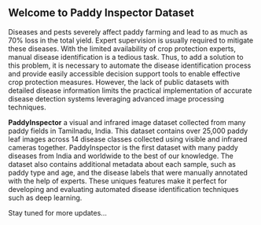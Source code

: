 ## Welcome to Paddy Inspector Dataset

Diseases and pests severely affect paddy farming and lead to as much as 70% loss in the total yield. Expert supervision is usually required to mitigate these diseases. With the limited availability of crop protection experts, manual disease identification is a tedious task. Thus, to add a solution to this problem, it is necessary to automate the disease identification process and provide easily accessible decision support tools to enable effective crop protection measures. However, the lack of public datasets with detailed disease information limits the practical implementation of accurate disease detection systems leveraging advanced image processing techniques. 

**PaddyInspector** a visual and infrared image dataset collected from many paddy fields in Tamilnadu, India. This dataset contains over 25,000 paddy leaf images across 14 disease classes collected using visible and infrared cameras together. PaddyInspector is the first dataset with many paddy diseases from India and worldwide to the best of our knowledge. The dataset also contains additional metadata about each sample, such as paddy type and age, and the disease labels that were manually annotated with the help of experts. These uniques features make it perfect for developing and evaluating automated disease identification techniques such as deep learning.

Stay tuned for more updates...
